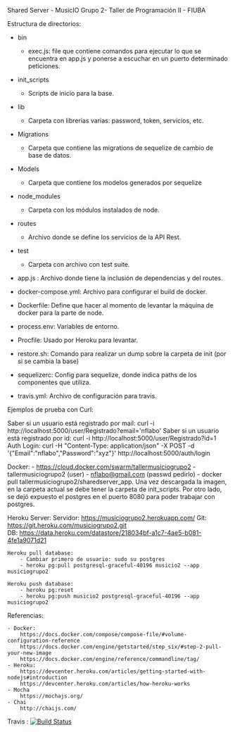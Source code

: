 Shared Server - MusicIO Grupo 2- Taller de Programación II - FIUBA

Estructura de directorios:
- bin
	- exec.js: file que contiene comandos para ejecutar lo que se encuentra en app.js y ponerse a escuchar en un puerto determinado peticiones.
- init_scripts
	- Scripts de inicio para la base.
- lib
	- Carpeta con librerias varias: password, token, servicios, etc.

- Migrations
	- Carpeta que contiene las migrations de sequelize de cambio de base de datos.
- Models
	- Carpeta que contiene los modelos generados por sequelize
- node_modules
	- Carpeta con los módulos instalados de node.
- routes
	- Archivo donde se define los servicios de la API Rest.
- test
	- Carpeta con archivo con test suite.

- app.js : Archivo donde tiene la inclusión de dependencias y del routes.
- docker-compose.yml: Archivo para configurar el build de docker.
- Dockerfile: Define que hacer al momento de levantar la máquina de docker para la parte de node.
- process.env: Variables de entorno.
- Procfile: Usado por Heroku para levantar.
- restore.sh: Comando para realizar un dump sobre la carpeta de init (por si se cambia la base)
- sequelizerc: Config para sequelize, donde indica paths de los componentes que utiliza.
- travis.yml: Archivo de configuración para travis.

Ejemplos de prueba con Curl:

Saber si un usuario está registrado por mail:	curl -i http://localhost:5000/user/Registrado?email='nflabo'
Saber si un usuario está registrado por id: 	curl -i http://localhost:5000/user/Registrado?id=1
Auth Login: curl -H "Content-Type: application/json" -X POST -d '{"Email":"nflabo","Password":"xyz"}' http://localhost:5000/auth/login

Docker:
	- https://cloud.docker.com/swarm/tallermusiciogrupo2
	- tallermusiciogrupo2 (user)
	- nflabo@gmail.com (passwd pedirlo)
	- docker pull tallermusiciogrupo2/sharedserver_app. 
		Una vez descargada la imagen, en la carpeta actual se debe tener la carpeta de init_scripts.
		Por otro lado, se dejó expuesto el postgres en el puerto 8080 para poder trabajar con postgres.

Heroku Server:
	Servidor: 
		https://musiciogrupo2.herokuapp.com/
	Git: 
		https://git.heroku.com/musiciogrupo2.git	
	DB: 
		https://data.heroku.com/datastore/218034bf-a1c7-4ae5-b081-4fe1a9071d21

	Heroku pull database: 
		- Cambiar primero de usuario: sudo su postgres
		- heroku pg:pull postgresql-graceful-40196 musicio2 --app musiciogrupo2

	Heroku push database:
		- heroku pg:reset
		- heroku pg:push musicio2 postgresql-graceful-40196 --app musiciogrupo2

Referencias:

	- Docker: 
		https://docs.docker.com/compose/compose-file/#volume-configuration-reference
		https://docs.docker.com/engine/getstarted/step_six/#step-2-pull-your-new-image
		https://docs.docker.com/engine/reference/commandline/tag/ 
	- Heroku:
		https://devcenter.heroku.com/articles/getting-started-with-nodejs#introduction
		https://devcenter.heroku.com/articles/how-heroku-works
	- Mocha
		https://mochajs.org/
	- Chai
		http://chaijs.com/



Travis : 
[![Build Status](https://travis-ci.org/MusicIO-Grupo2/sharedServer.svg?branch=master)](https://travis-ci.org/MusicIO-Grupo2/sharedServer)
